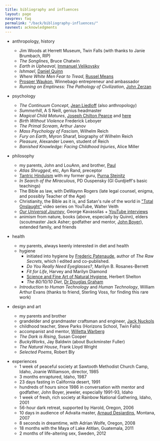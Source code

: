 ```yaml
---
title: bibliography and influences
layout: page
navprev: faq
permalink: "/back/bibliography-influences/"
navnext: acknowledgments
---
```


- anthropology, history
    - Jim Woods at Herrett Museum, Twin Falls (with thanks to Janie Brumbach, RIP)
    - _The Songlines_, Bruce Chatwin
    - _Earth in Upheaval_, [Immanuel Velikovsky](https://www.velikovsky.info)
    - _Ishmael_, [Daniel Quinn](https://ishmael.org)
    - _Where White Men Fear to Tread_, [Russel Means](https://www.russellmeansfreedom.com)
    - [Prosper Waukon](https://web.archive.org/web/20180808115113/http://waukonassociates.com), Winnebago entrepreneur and ambassador
    - _Running on Emptiness: The Pathology of Civilization_, [John Zerzan](https://www.johnzerzan.net)
- psychology
    - _The Continuum Concept_, [Jean Liedloff](https://continuum-concept.org) (also anthropology)
    - _Summerhill_, A S Neill, genius headmaster
    - _Magical Child Matures_, [Joseph Chilton Pearce](https://joseph-chilton-pearce.com/) and [here](https://ttfuture.org)
    - _Birth Without Violence_ Frederick Leboyer
    - _The Primal Scream_, Arthur Janov
    - _Mass Psychology of Fascism_, Wilhelm Reich
    - _Fury on Earth_, Myron Sharaf, biography of Wilhelm Reich 
    - _Pleasure_, Alexander Lowen, student of Reich
    - _Banished Knowledge: Facing Childhood Injuries_, Alice Miller
- philosophy 
	- my parents, John and LouAnn, and brother, [Paul](https://blacklabworld.com)
    - _Atlas Shrugged_, etc, Ayn Rand, preceptor
   - [Tantric Hinduism](https://www.hohmpress.com/products/the-alchemy-of-transformation) with my former guru, [Purna Steinitz](https://goo.gl/dEcMwg)
    - _In Search of the Miraculous_, PD Ouspensky (GI Gurdjieff's basic teachings)
    - The Bible as law, with DeWaynn Rogers (late legal counsel, enigma, and possibly Teacher of the Age)
    - Christianity, the Bible as it is, and Satan's rule of the world in ["Total Onslaught"](https://www.youtube.com/watch?v=LTSKfXzdiuE&list=PL95B1BB23B7A3C795) video series on YouTube, Walter Veith
    - [_Our Universal Journey_](https://ourjourneyhome.earth), George Kavassilas + [YouTube interviews](https://youtube.com/playlist?list=PLV75wDOASk_eAijH1idZyya3AE7RmwbG1)
    - animism from nature, books (above, especially by Quinn), elders (scoutmaster Jack Asher; godfather and mentor, [John Boyer](https://www.facebook.com/boyerjewelry/)), extended family, and friends
- health
    - my parents, always keenly interested in diet and health
    - hygiene
		- initiated into hygiene by [Frederic Patenaude](https://fredericpatenaude.com), author of _The Raw Secrets_, which I edited and co-published.
		- _Do You Really Need Eyeglasses?_, Marilyn B. Rosanes-Berrett
		- _Fit for Life_, Harvey and Marilyn Diamond
		- [Science and Fine Art of Natural Hygiene](/nhs.pdf), Herbert Shelton
		- _The 80/10/10 Diet_, [Dr Douglas Graham](https://foodnsport.com)
	- _Introduction to Human Technology_ and _Human Technology_, William Arthur Evans (thanks to friend, Sterling Voss, for finding this rare work)

- design and art 
    - my parents and brother
    - grandelder and grandmaster craftsman and engineer, [Jack Nuckols](https://rockcreekmetalcraft.com)
    - childhood teacher, Steve Parks (Horizons School, Twin Falls)
    - accompanist and mentor, [Willetta Warberg](https://web.archive.org/web/20190421065127/http://willettawarberg.com:80/)
    - _The Dark is Rising_, Susan Cooper
    - _BuckyWorks_, Jay Baldwin (about Buckminster Fuller)
    - _The Natural House_, Frank Lloyd Wright
    - _Selected Poems_, Robert Bly 

<!--pagebreak-->

- experiences
    - 1 week of peaceful society at Sawtooth Methodist Church Camp, Idaho, Joanie Williamson, director, 1985
    - 3 months enraptured, Idaho, 1987
    - 23 days fasting in California desert, 1991
    - hundreds of hours since 1986 in conversation with mentor and godfather, John Boyer, jeweler, especially 1991-93, Idaho
    - 1 week of fresh, rich society at Rainbow National Gathering, Idaho, 2001
    - 56-hour dark retreat, supported by Harold, Oregon, 2006
    - 10 days in audience of Advaita master, [Arnaud Desjardins](https://arnauddesjardinsdvds.com), Montana, 2007
    - 8 seconds in dreamtime, with Adrian Wolfe, Oregon, 2008
    - 18 months with the Maya of Lake Atitlan, Guatemala, 2011
    - 2 months of life-altering sex, Sweden, 2012


